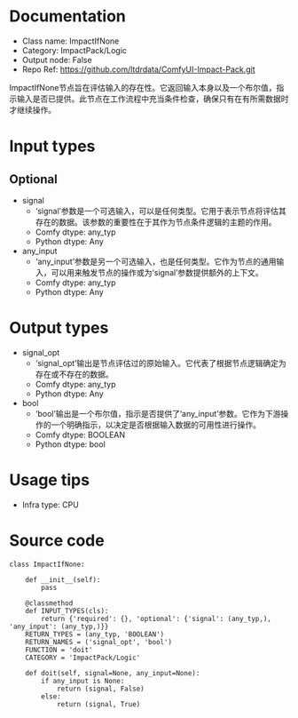 # Documentation
- Class name: ImpactIfNone
- Category: ImpactPack/Logic
- Output node: False
- Repo Ref: https://github.com/ltdrdata/ComfyUI-Impact-Pack.git

ImpactIfNone节点旨在评估输入的存在性。它返回输入本身以及一个布尔值，指示输入是否已提供。此节点在工作流程中充当条件检查，确保只有在有所需数据时才继续操作。

# Input types
## Optional
- signal
    - ‘signal’参数是一个可选输入，可以是任何类型。它用于表示节点将评估其存在的数据。该参数的重要性在于其作为节点条件逻辑的主题的作用。
    - Comfy dtype: any_typ
    - Python dtype: Any
- any_input
    - ‘any_input’参数是另一个可选输入，也是任何类型。它作为节点的通用输入，可以用来触发节点的操作或为‘signal’参数提供额外的上下文。
    - Comfy dtype: any_typ
    - Python dtype: Any

# Output types
- signal_opt
    - ‘signal_opt’输出是节点评估过的原始输入。它代表了根据节点逻辑确定为存在或不存在的数据。
    - Comfy dtype: any_typ
    - Python dtype: Any
- bool
    - ‘bool’输出是一个布尔值，指示是否提供了‘any_input’参数。它作为下游操作的一个明确指示，以决定是否根据输入数据的可用性进行操作。
    - Comfy dtype: BOOLEAN
    - Python dtype: bool

# Usage tips
- Infra type: CPU

# Source code
```
class ImpactIfNone:

    def __init__(self):
        pass

    @classmethod
    def INPUT_TYPES(cls):
        return {'required': {}, 'optional': {'signal': (any_typ,), 'any_input': (any_typ,)}}
    RETURN_TYPES = (any_typ, 'BOOLEAN')
    RETURN_NAMES = ('signal_opt', 'bool')
    FUNCTION = 'doit'
    CATEGORY = 'ImpactPack/Logic'

    def doit(self, signal=None, any_input=None):
        if any_input is None:
            return (signal, False)
        else:
            return (signal, True)
```